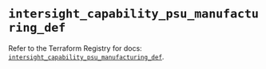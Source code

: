 # `intersight_capability_psu_manufacturing_def`

Refer to the Terraform Registry for docs: [`intersight_capability_psu_manufacturing_def`](https://registry.terraform.io/providers/ciscodevnet/intersight/1.0.71/docs/resources/capability_psu_manufacturing_def).
